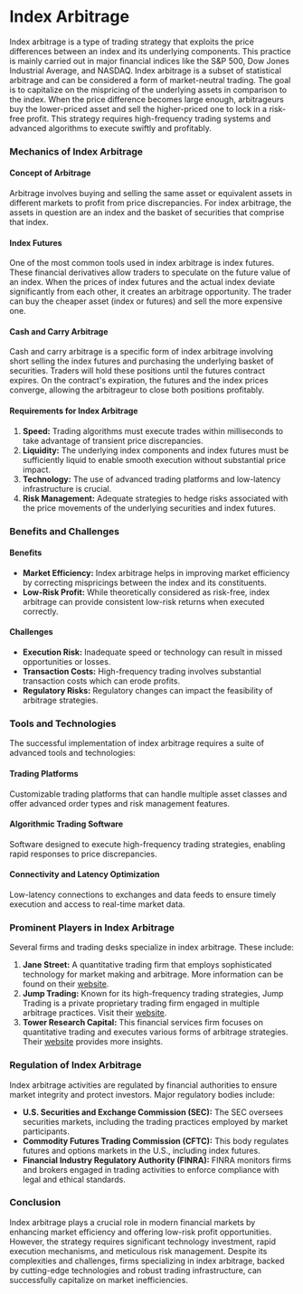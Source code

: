 # Index Arbitrage

Index arbitrage is a type of trading strategy that exploits the price differences between an index and its underlying components. This practice is mainly carried out in major financial indices like the S&P 500, Dow Jones Industrial Average, and NASDAQ. Index arbitrage is a subset of statistical arbitrage and can be considered a form of market-neutral trading. The goal is to capitalize on the mispricing of the underlying assets in comparison to the index. When the price difference becomes large enough, arbitrageurs buy the lower-priced asset and sell the higher-priced one to lock in a risk-free profit. This strategy requires high-frequency trading systems and advanced algorithms to execute swiftly and profitably.

### Mechanics of Index Arbitrage

#### Concept of Arbitrage

Arbitrage involves buying and selling the same asset or equivalent assets in different markets to profit from price discrepancies. For index arbitrage, the assets in question are an index and the basket of securities that comprise that index.

#### Index Futures

One of the most common tools used in index arbitrage is index futures. These financial derivatives allow traders to speculate on the future value of an index. When the prices of index futures and the actual index deviate significantly from each other, it creates an arbitrage opportunity. The trader can buy the cheaper asset (index or futures) and sell the more expensive one.

#### Cash and Carry Arbitrage

Cash and carry arbitrage is a specific form of index arbitrage involving short selling the index futures and purchasing the underlying basket of securities. Traders will hold these positions until the futures contract expires. On the contract's expiration, the futures and the index prices converge, allowing the arbitrageur to close both positions profitably.

#### Requirements for Index Arbitrage

1. **Speed:** Trading algorithms must execute trades within milliseconds to take advantage of transient price discrepancies.
2. **Liquidity:** The underlying index components and index futures must be sufficiently liquid to enable smooth execution without substantial price impact.
3. **Technology:** The use of advanced trading platforms and low-latency infrastructure is crucial.
4. **Risk Management:** Adequate strategies to hedge risks associated with the price movements of the underlying securities and index futures.

### Benefits and Challenges

#### Benefits

- **Market Efficiency:** Index arbitrage helps in improving market efficiency by correcting mispricings between the index and its constituents.
- **Low-Risk Profit:** While theoretically considered as risk-free, index arbitrage can provide consistent low-risk returns when executed correctly.

#### Challenges

- **Execution Risk:** Inadequate speed or technology can result in missed opportunities or losses.
- **Transaction Costs:** High-frequency trading involves substantial transaction costs which can erode profits.
- **Regulatory Risks:** Regulatory changes can impact the feasibility of arbitrage strategies.

### Tools and Technologies

The successful implementation of index arbitrage requires a suite of advanced tools and technologies:

#### Trading Platforms

Customizable trading platforms that can handle multiple asset classes and offer advanced order types and risk management features.

#### Algorithmic Trading Software

Software designed to execute high-frequency trading strategies, enabling rapid responses to price discrepancies.

#### Connectivity and Latency Optimization

Low-latency connections to exchanges and data feeds to ensure timely execution and access to real-time market data.

### Prominent Players in Index Arbitrage 

Several firms and trading desks specialize in index arbitrage. These include:

1. **Jane Street:** A quantitative trading firm that employs sophisticated technology for market making and arbitrage. More information can be found on their [website](https://www.janestreet.com/).
2. **Jump Trading:** Known for its high-frequency trading strategies, Jump Trading is a private proprietary trading firm engaged in multiple arbitrage practices. Visit their [website](https://jumptrading.com/).
3. **Tower Research Capital:** This financial services firm focuses on quantitative trading and executes various forms of arbitrage strategies. Their [website](https://www.tower-research.com/) provides more insights.

### Regulation of Index Arbitrage

Index arbitrage activities are regulated by financial authorities to ensure market integrity and protect investors. Major regulatory bodies include:

- **U.S. Securities and Exchange Commission (SEC):** The SEC oversees securities markets, including the trading practices employed by market participants.
- **Commodity Futures Trading Commission (CFTC):** This body regulates futures and options markets in the U.S., including index futures.
- **Financial Industry Regulatory Authority (FINRA):** FINRA monitors firms and brokers engaged in trading activities to enforce compliance with legal and ethical standards.

### Conclusion

Index arbitrage plays a crucial role in modern financial markets by enhancing market efficiency and offering low-risk profit opportunities. However, the strategy requires significant technology investment, rapid execution mechanisms, and meticulous risk management. Despite its complexities and challenges, firms specializing in index arbitrage, backed by cutting-edge technologies and robust trading infrastructure, can successfully capitalize on market inefficiencies.
